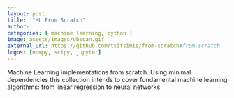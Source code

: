```yaml
---
layout: post
title:  "ML From Scratch"
author: 
categories: [ machine learning, python ]
image: assets/images/dbscan.gif
external_url: https://github.com/tsitsimis/from-scratch#from-scratch
logos: [numpy, scipy, jupyter]
---
```

Machine Learning implementations from scratch. Using minimal dependencies this collection intends to cover fundamental machine learning algorithms: from linear regression to neural networks
